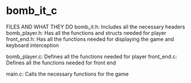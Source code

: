 # bomb_it_c

FILES AND WHAT THEY DO
bomb_it.h: Includes all the necessary headers
bomb_player.h: Has all the functions and structs needed for player
front_end.h: Has all the functions needed for displaying the game and keyboard interception

bomb_player.c: Defines all the functions needed for player
front_end.c: Defines all the functions needed for front end

main.c: Calls the necessary functions for the game